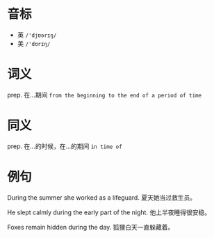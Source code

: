 # 音标

- 英 `/'djʊərɪŋ/`
- 美 `/'dʊrɪŋ/`

# 词义

prep. 在…期间
`from the beginning to the end of a period of time`

# 同义

prep. 在…的时候，在…的期间
`in time of`

# 例句

During the summer she worked as a lifeguard.
夏天她当过救生员。

He slept calmly during the early part of the night.
他上半夜睡得很安稳。

Foxes remain hidden during the day.
狐狸白天一直躲藏着。


